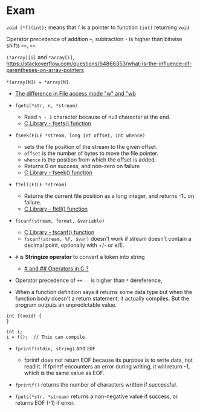 # Exam

`void (*f)(int);` means that `f` is a pointer to function `(int)` returning `void`.

Operator precedence of addition `+`, subtraction `-` is higher than bitwise shifts `<<`, `>>`.

`(*array)[i]` and `*array[i]`, https://stackoverflow.com/questions/64866353/what-is-the-influence-of-parentheses-on-array-pointers

`*(array[N]) = *array[N]`.

- [The difference in File access mode "w" and "wb](https://stackoverflow.com/questions/43777913/the-difference-in-file-access-mode-w-and-wb)

- `fgets(*str, n, *stream)`
  - Read `n - 1` character because of null character at the end.
  - [C Library - fgets() function](https://www.tutorialspoint.com/c_standard_library/c_function_fgets.htm)
- `fseek(FILE *stream, long int offset, int whence)`
  - sets the file position of the stream to the given offset.
  - `offset` is the number of bytes to move the file pointer.
  - `whence` is the position from which the offset is added.
  - Returns 0 on success, and non-zero on failure
  - [C Library - fseek() function](https://www.tutorialspoint.com/c_standard_library/c_function_fseek.htm)
- `ftell(FILE *stream)`
  - Returns the current file position as a long integer, and returns -1L on failure.
  - [C Library - ftell() function](https://www.tutorialspoint.com/c_standard_library/c_function_ftell.htm)
- `fscanf(stream, format, &variable)`
  - [C Library - fscanf() function](https://www.tutorialspoint.com/c_standard_library/c_function_fscanf.htm)
  - `fscanf(stream, %f, $var)` doesn't work if stream doesn't contain a decimal point, optionally with +/- or e/E.


- `#` is **Stringize operator** to convert a token into string
  - [# and ## Operators in C ?](https://www.tutorialspoint.com/hash-and-hashhash-operators-in-c)

- Operator precedence of `++` `--` is higher than `*` dereference, 

- When a function definition says it returns some data type but when the function body doesn't a return statement, it actually compiles. But the program outputs an unpredictable value.

```
int f(void) {
}

int i;
i = f();  // This can compile.
```

- `fprintf(stdin, string)` and `EOF`
  - fprintf does not return EOF because its purpose is to write data, not read it. If fprintf encounters an error during writing, it will return -1, which is the same value as EOF.

- `fprintf()` returns the number of characters written if successful.

- `fputs(*str, *stream)` returns a non-negative value if success, or returns EOF (-1) if error.